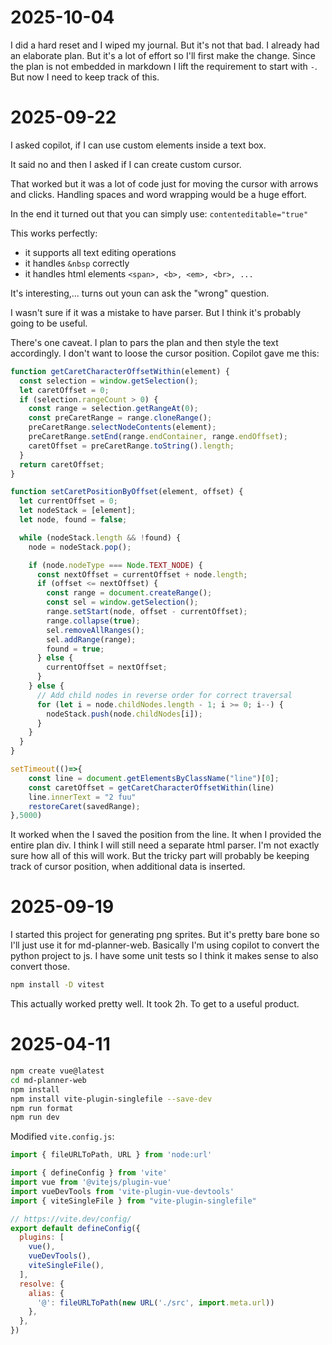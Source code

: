 # 2025-10-04

I did a hard reset and I wiped my journal.
But it's not that bad. I already had an elaborate plan.
But it's a lot of effort so I'll first make the change.
Since the plan is not embedded in markdown I lift the requirement to start with `-`.
But now I need to keep track of this.

# 2025-09-22

I asked copilot, if I can use custom elements inside a text box.

It said no and then I asked if I can create custom cursor.

That worked but it was a lot of code just for moving the cursor with arrows and clicks. Handling spaces and word wrapping would be a huge effort.

In the end it turned out that you can simply use:
`contenteditable="true"`

This works perfectly:
- it supports all text editing operations
- it handles `&nbsp` correctly
- it handles html elements `<span>, <b>, <em>, <br>, ...`

It's interesting,... turns out youn can ask the "wrong" question.

I wasn't sure if it was a mistake to have parser.
But I think it's probably going to be useful.

There's one caveat. I plan to pars the plan and then style the text accordingly. I don't want to loose the cursor position.
Copilot gave me this:
```js
function getCaretCharacterOffsetWithin(element) {
  const selection = window.getSelection();
  let caretOffset = 0;
  if (selection.rangeCount > 0) {
    const range = selection.getRangeAt(0);
    const preCaretRange = range.cloneRange();
    preCaretRange.selectNodeContents(element);
    preCaretRange.setEnd(range.endContainer, range.endOffset);
    caretOffset = preCaretRange.toString().length;
  }
  return caretOffset;
}

function setCaretPositionByOffset(element, offset) {
  let currentOffset = 0;
  let nodeStack = [element];
  let node, found = false;

  while (nodeStack.length && !found) {
    node = nodeStack.pop();

    if (node.nodeType === Node.TEXT_NODE) {
      const nextOffset = currentOffset + node.length;
      if (offset <= nextOffset) {
        const range = document.createRange();
        const sel = window.getSelection();
        range.setStart(node, offset - currentOffset);
        range.collapse(true);
        sel.removeAllRanges();
        sel.addRange(range);
        found = true;
      } else {
        currentOffset = nextOffset;
      }
    } else {
      // Add child nodes in reverse order for correct traversal
      for (let i = node.childNodes.length - 1; i >= 0; i--) {
        nodeStack.push(node.childNodes[i]);
      }
    }
  }
}

setTimeout(()=>{
	const line = document.getElementsByClassName("line")[0];
	const caretOffset = getCaretCharacterOffsetWithin(line)
    line.innerText = "2 fuu"
	restoreCaret(savedRange);
},5000)
```

It worked when the I saved the position from the line.
It when I provided the entire plan div.
I think I will still need a separate html parser.
I'm not exactly sure how all of this will work.
But the tricky part will probably be keeping track of cursor position, when additional data is inserted.

# 2025-09-19

I started this project for generating png sprites.
But it's pretty bare bone so I'll just use it for md-planner-web.
Basically I'm using copilot to convert the python project to js.
I have some unit tests so I think it makes sense to also convert those.
```sh
npm install -D vitest
```

This actually worked pretty well.
It took 2h. To get to a useful product.

# 2025-04-11
```sh
npm create vue@latest
cd md-planner-web
npm install
npm install vite-plugin-singlefile --save-dev
npm run format
npm run dev
```

Modified `vite.config.js`:
```js
import { fileURLToPath, URL } from 'node:url'

import { defineConfig } from 'vite'
import vue from '@vitejs/plugin-vue'
import vueDevTools from 'vite-plugin-vue-devtools'
import { viteSingleFile } from "vite-plugin-singlefile"

// https://vite.dev/config/
export default defineConfig({
  plugins: [
    vue(),
    vueDevTools(),
    viteSingleFile(),
  ],
  resolve: {
    alias: {
      '@': fileURLToPath(new URL('./src', import.meta.url))
    },
  },
})
```